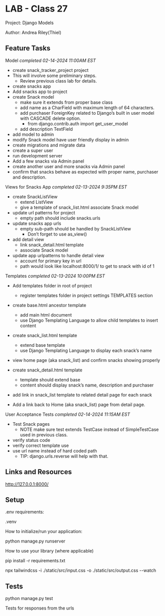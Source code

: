 # LAB - Class 27

Project: Django Models

Author: Andrea Riley(Thiel)

## Feature Tasks

Model *completed 02-14-2024 11:00AM EST*

- create snack_tracker_project project
- This will involve some preliminary steps.
  - Review previous class lab for details.
- create snacks app
- Add snacks app to project
- create Snack model
  - make sure it extends from proper base class
  - add name as a CharField with maximum length of 64 characters.
  - add purchaser ForeignKey related to Django’s built in user model with CASCADE delete option.
    - from django.contrib.auth import get_user_model
  - add description TextField
- add model to admin
- modify Snack model have user friendly display in admin
- create migrations and migrate data
- create a super user
- run development server
- Add a few snacks via Admin panel
- create another user and more snacks via Admin panel
- confirm that snacks behave as expected with proper name, purchaser and description.

Views for Snacks App *completed 02-13-2024 9:35PM EST*

- create SnackListView
  - extend ListView
  - give a template of snack_list.html
  associate Snack model
- update url patterns for project
  - empty path should include snacks.urls
- update snacks app urls
  - empty sub-path should be handled by SnackListView
    - Don’t forget to use as_view()
- add detail view
  - link snack_detail.html template
  - associate Snack model
- update app urlpatterns to handle detail view
  - account for primary key in url
  - path would look like localhost:8000/1/ to get to snack with id of 1

Templates *completed 02-13-2024 10:00PM EST*

- Add templates folder in root of project
  - register templates folder in project settings TEMPLATES section
- create base.html ancestor template
  - add main html document
  - use Django Templating Language to allow child templates to insert content
- create snack_list.html template
  - extend base template
  - use Django Templating Language to display each snack’s name
- view home page (aka snack_list) and confirm snacks showing properly
- create snack_detail.html template
  - template should extend base
  - content should display snack’s name, description and purchaser


- add link in snack_list template to related detail page for each snack
- Add a link back to Home (aka snack_list) page from detail page.

User Acceptance Tests *completed 02-14-2024 11:15AM EST*

- Test Snack pages
  - NOTE make sure test extends TestCase instead of SimpleTestCase used in previous class.
- verify status code
- verify correct template use
- use url name instead of hard coded path
  - TIP: django.urls.reverse will help with that.


## Links and Resources

<http://127.0.0.1:8000/>

## Setup

.env requirements:

  .venv

How to initialize/run your application:

 python manage.py runserver

How to use your library (where applicable)

  pip install -r requirements.txt

  npx tailwindcss -i ./static/src/input.css -o ./static/src/output.css --watch

## Tests

python manage.py test

Tests for responses from the urls
